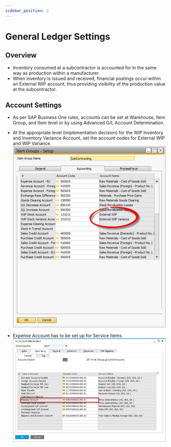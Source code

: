 ```yaml
---
sidebar_position: 2
---
```


# General Ledger Settings

## Overview

- Inventory consumed at a subcontractor is accounted for in the same way as production within a manufacturer.
- When inventory is issued and received, financial postings occur within an External WIP account, thus providing visibility of the production value at the subcontractor.

## Account Settings

- As per SAP Business One rules, accounts can be set at Warehouse, Item Group, and Item level or by using Advanced G/L Account Determination.
- At the appropriate level (implementation decision) for the WIP Inventory and Inventory Variance Account, set the account codes for External WIP and WIP Variance.
![Expense Account](./media/general-ledger-settings/account-settings.png)

- Expense Account has to be set up for Service Items.
![Expense Account](./media/general-ledger-settings/account-settings-01.jpg)
